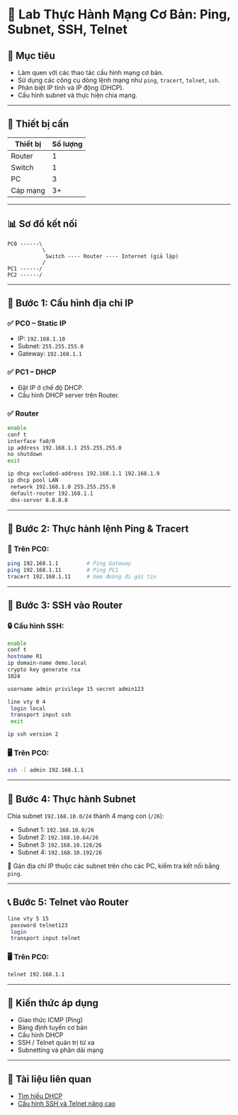 # 🧪 Lab Thực Hành Mạng Cơ Bản: Ping, Subnet, SSH, Telnet

## 🎯 Mục tiêu
- Làm quen với các thao tác cấu hình mạng cơ bản.
- Sử dụng các công cụ dòng lệnh mạng như `ping`, `tracert`, `telnet`, `ssh`.
- Phân biệt IP tĩnh và IP động (DHCP).
- Cấu hình subnet và thực hiện chia mạng.

---

## 🧰 Thiết bị cần
| Thiết bị     | Số lượng |
|--------------|----------|
| Router       | 1        |
| Switch       | 1        |
| PC           | 3        |
| Cáp mạng     | 3+       |

---

## 📊 Sơ đồ kết nối

```
PC0 ------\
           \
            Switch ---- Router ---- Internet (giả lập)
           /
PC1 ------/
PC2 ------/
```

---

## 📝 Bước 1: Cấu hình địa chỉ IP

### ✅ PC0 – Static IP
- IP: `192.168.1.10`
- Subnet: `255.255.255.0`
- Gateway: `192.168.1.1`

### ✅ PC1 – DHCP
- Đặt IP ở chế độ DHCP.
- Cấu hình DHCP server trên Router.

### ✅ Router
```bash
enable
conf t
interface fa0/0
ip address 192.168.1.1 255.255.255.0
no shutdown
exit

ip dhcp excluded-address 192.168.1.1 192.168.1.9
ip dhcp pool LAN
 network 192.168.1.0 255.255.255.0
 default-router 192.168.1.1
 dns-server 8.8.8.8
```

---

## 🧪 Bước 2: Thực hành lệnh Ping & Tracert

### 🔧 Trên PC0:
```bash
ping 192.168.1.1         # Ping Gateway
ping 192.168.1.11        # Ping PC1
tracert 192.168.1.11     # Xem đường đi gói tin
```

---

## 🔐 Bước 3: SSH vào Router

### 🔒 Cấu hình SSH:
```bash
enable
conf t
hostname R1
ip domain-name demo.local
crypto key generate rsa
1024

username admin privilege 15 secret admin123

line vty 0 4
 login local
 transport input ssh
 exit

ip ssh version 2
```

### 🖥️ Trên PC0:
```bash
ssh -l admin 192.168.1.1
```

---

## 🧬 Bước 4: Thực hành Subnet

Chia subnet `192.168.10.0/24` thành 4 mạng con (`/26`):

- Subnet 1: `192.168.10.0/26`
- Subnet 2: `192.168.10.64/26`
- Subnet 3: `192.168.10.128/26`
- Subnet 4: `192.168.10.192/26`

📌 Gán địa chỉ IP thuộc các subnet trên cho các PC, kiểm tra kết nối bằng `ping`.

---

## 📞 Bước 5: Telnet vào Router

```bash
line vty 5 15
 password telnet123
 login
 transport input telnet
```

### 🖥️ Trên PC0:
```bash
telnet 192.168.1.1
```

---

## 🧠 Kiến thức áp dụng
- Giao thức ICMP (Ping)
- Bảng định tuyến cơ bản
- Cấu hình DHCP
- SSH / Telnet quản trị từ xa
- Subnetting và phân dải mạng

---

## 📎 Tài liệu liên quan
- [Tìm hiểu DHCP](./dhcp.md)
- [Cấu hình SSH và Telnet nâng cao](./ssh-telnet-guide.md)
